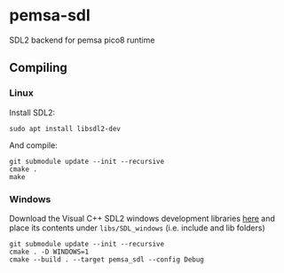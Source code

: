 # pemsa-sdl
SDL2 backend for pemsa pico8 runtime

## Compiling

### Linux

Install SDL2:

```
sudo apt install libsdl2-dev
```

And compile:

```
git submodule update --init --recursive
cmake .
make
```

### Windows

Download the Visual C++ SDL2 windows development libraries [here](https://www.libsdl.org/download-2.0.php) and place its contents under `libs/SDL_windows` (i.e. include and lib folders)

```
git submodule update --init --recursive
cmake . -D WINDOWS=1
cmake --build . --target pemsa_sdl --config Debug
```
